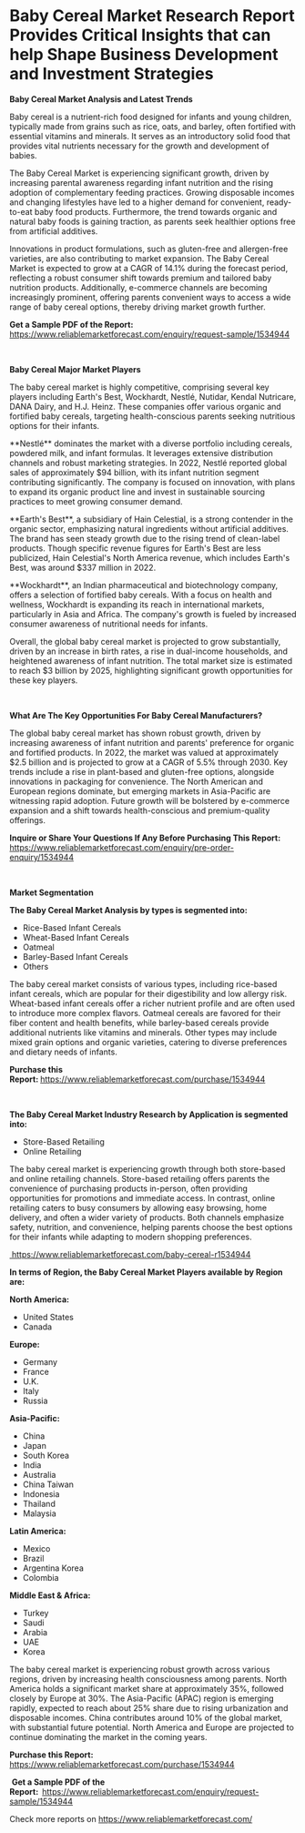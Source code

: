 <p><h1>Baby Cereal Market Research Report Provides Critical Insights that can help Shape Business Development and Investment Strategies</h1></p><p><strong>Baby Cereal Market Analysis and Latest Trends</strong></p>
<p><p>Baby cereal is a nutrient-rich food designed for infants and young children, typically made from grains such as rice, oats, and barley, often fortified with essential vitamins and minerals. It serves as an introductory solid food that provides vital nutrients necessary for the growth and development of babies.</p><p>The Baby Cereal Market is experiencing significant growth, driven by increasing parental awareness regarding infant nutrition and the rising adoption of complementary feeding practices. Growing disposable incomes and changing lifestyles have led to a higher demand for convenient, ready-to-eat baby food products. Furthermore, the trend towards organic and natural baby foods is gaining traction, as parents seek healthier options free from artificial additives.</p><p>Innovations in product formulations, such as gluten-free and allergen-free varieties, are also contributing to market expansion. The Baby Cereal Market is expected to grow at a CAGR of 14.1% during the forecast period, reflecting a robust consumer shift towards premium and tailored baby nutrition products. Additionally, e-commerce channels are becoming increasingly prominent, offering parents convenient ways to access a wide range of baby cereal options, thereby driving market growth further.</p></p>
<p><strong>Get a Sample PDF of the Report:&nbsp;</strong> <a href="https://www.reliablemarketforecast.com/enquiry/request-sample/1534944?utm_campaign=3096&utm_medium=2&utm_source=Github&utm_content=ia&utm_term=07042025&utm_id=baby-cereal">https://www.reliablemarketforecast.com/enquiry/request-sample/1534944</a></p>
<p>&nbsp;</p>
<p><strong>Baby Cereal Major Market Players</strong></p>
<p><p>The baby cereal market is highly competitive, comprising several key players including Earth's Best, Wockhardt, Nestlé, Nutidar, Kendal Nutricare, DANA Dairy, and H.J. Heinz. These companies offer various organic and fortified baby cereals, targeting health-conscious parents seeking nutritious options for their infants.</p><p>**Nestlé** dominates the market with a diverse portfolio including cereals, powdered milk, and infant formulas. It leverages extensive distribution channels and robust marketing strategies. In 2022, Nestlé reported global sales of approximately $94 billion, with its infant nutrition segment contributing significantly. The company is focused on innovation, with plans to expand its organic product line and invest in sustainable sourcing practices to meet growing consumer demand.</p><p>**Earth's Best**, a subsidiary of Hain Celestial, is a strong contender in the organic sector, emphasizing natural ingredients without artificial additives. The brand has seen steady growth due to the rising trend of clean-label products. Though specific revenue figures for Earth's Best are less publicized, Hain Celestial's North America revenue, which includes Earth's Best, was around $337 million in 2022.</p><p>**Wockhardt**, an Indian pharmaceutical and biotechnology company, offers a selection of fortified baby cereals. With a focus on health and wellness, Wockhardt is expanding its reach in international markets, particularly in Asia and Africa. The company's growth is fueled by increased consumer awareness of nutritional needs for infants. </p><p>Overall, the global baby cereal market is projected to grow substantially, driven by an increase in birth rates, a rise in dual-income households, and heightened awareness of infant nutrition. The total market size is estimated to reach $3 billion by 2025, highlighting significant growth opportunities for these key players.</p></p>
<p>&nbsp;</p>
<p><strong>What Are The Key Opportunities For Baby Cereal Manufacturers?</strong></p>
<p><p>The global baby cereal market has shown robust growth, driven by increasing awareness of infant nutrition and parents' preference for organic and fortified products. In 2022, the market was valued at approximately $2.5 billion and is projected to grow at a CAGR of 5.5% through 2030. Key trends include a rise in plant-based and gluten-free options, alongside innovations in packaging for convenience. The North American and European regions dominate, but emerging markets in Asia-Pacific are witnessing rapid adoption. Future growth will be bolstered by e-commerce expansion and a shift towards health-conscious and premium-quality offerings.</p></p>
<p><strong>Inquire or Share Your Questions If Any Before Purchasing This Report:</strong> <a href="https://www.reliablemarketforecast.com/enquiry/pre-order-enquiry/1534944?utm_campaign=3096&utm_medium=2&utm_source=Github&utm_content=ia&utm_term=07042025&utm_id=baby-cereal">https://www.reliablemarketforecast.com/enquiry/pre-order-enquiry/1534944</a></p>
<p>&nbsp;</p>
<p><strong>Market Segmentation</strong></p>
<p><strong>The Baby Cereal Market Analysis by types is segmented into:</strong></p>
<p><ul><li>Rice-Based Infant Cereals</li><li>Wheat-Based Infant Cereals</li><li>Oatmeal</li><li>Barley-Based Infant Cereals</li><li>Others</li></ul></p>
<p><p>The baby cereal market consists of various types, including rice-based infant cereals, which are popular for their digestibility and low allergy risk. Wheat-based infant cereals offer a richer nutrient profile and are often used to introduce more complex flavors. Oatmeal cereals are favored for their fiber content and health benefits, while barley-based cereals provide additional nutrients like vitamins and minerals. Other types may include mixed grain options and organic varieties, catering to diverse preferences and dietary needs of infants.</p></p>
<p><strong>Purchase this Report:&nbsp;</strong><a href="https://www.reliablemarketforecast.com/purchase/1534944?utm_campaign=3096&utm_medium=2&utm_source=Github&utm_content=ia&utm_term=07042025&utm_id=baby-cereal">https://www.reliablemarketforecast.com/purchase/1534944</a></p>
<p>&nbsp;</p>
<p><strong>The Baby Cereal Market Industry Research by Application is segmented into:</strong></p>
<p><ul><li>Store-Based Retailing</li><li>Online Retailing</li></ul></p>
<p><p>The baby cereal market is experiencing growth through both store-based and online retailing channels. Store-based retailing offers parents the convenience of purchasing products in-person, often providing opportunities for promotions and immediate access. In contrast, online retailing caters to busy consumers by allowing easy browsing, home delivery, and often a wider variety of products. Both channels emphasize safety, nutrition, and convenience, helping parents choose the best options for their infants while adapting to modern shopping preferences.</p></p>
<p><a href="https://www.reliablemarketforecast.com/baby-cereal-r1534944?utm_campaign=3096&utm_medium=2&utm_source=Github&utm_content=ia&utm_term=07042025&utm_id=baby-cereal">&nbsp;https://www.reliablemarketforecast.com/baby-cereal-r1534944</a></p>
<p><strong>In terms of Region, the Baby Cereal Market Players available by Region are:</strong></p>
<p>
    <p> <strong> North America: </strong>
        <ul>
            <li>United States</li>
            <li>Canada</li>
        </ul>
        </p> 
    <p> <strong> Europe: </strong>
        <ul>
            <li>Germany</li>
            <li>France</li>
            <li>U.K.</li>
            <li>Italy</li>
            <li>Russia</li>
        </ul>
        </p> 
    <p> <strong> Asia-Pacific: </strong>
        <ul>
            <li>China</li>
            <li>Japan</li>
            <li>South Korea</li>
            <li>India</li>
            <li>Australia</li>
            <li>China Taiwan</li>
            <li>Indonesia</li>
            <li>Thailand</li>
            <li>Malaysia</li>
        </ul>
        </p> 
    <p> <strong> Latin America: </strong>
        <ul>
            <li>Mexico</li>
            <li>Brazil</li>
            <li>Argentina Korea</li>
            <li>Colombia</li>
        </ul>
        </p> 
    <p> <strong> Middle East & Africa: </strong>
        <ul>
            <li>Turkey</li>
            <li>Saudi</li>
            <li>Arabia</li>
            <li>UAE</li>
            <li>Korea</li>
        </ul>
    </p>
    </p>
<p><p>The baby cereal market is experiencing robust growth across various regions, driven by increasing health consciousness among parents. North America holds a significant market share at approximately 35%, followed closely by Europe at 30%. The Asia-Pacific (APAC) region is emerging rapidly, expected to reach about 25% share due to rising urbanization and disposable incomes. China contributes around 10% of the global market, with substantial future potential. North America and Europe are projected to continue dominating the market in the coming years.</p></p>
<p><strong>Purchase this Report: </strong><a href="https://www.reliablemarketforecast.com/purchase/1534944?utm_campaign=3096&utm_medium=2&utm_source=Github&utm_content=ia&utm_term=07042025&utm_id=baby-cereal">https://www.reliablemarketforecast.com/purchase/1534944</a></p>
<p>&nbsp;<strong>Get a Sample PDF of the Report:&nbsp;&nbsp;</strong><a href="https://www.reliablemarketforecast.com/enquiry/request-sample/1534944?utm_campaign=3096&utm_medium=2&utm_source=Github&utm_content=ia&utm_term=07042025&utm_id=baby-cereal">https://www.reliablemarketforecast.com/enquiry/request-sample/1534944</a></p>
<p><strong></strong></p>
<p>Check more reports on <a href="https://www.reliablemarketforecast.com/?utm_campaign=3096&utm_medium=2&utm_source=Github&utm_content=ia&utm_term=07042025&utm_id=baby-cereal">https://www.reliablemarketforecast.com/</a></p>